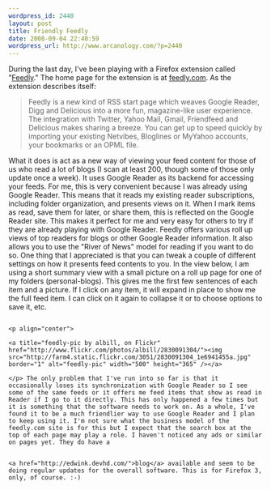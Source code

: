 ```yaml
--- 
wordpress_id: 2440
layout: post
title: Friendly Feedly
date: 2008-09-04 22:40:59
wordpress_url: http://www.arcanology.com/?p=2440
---
```

During the last day, I've been playing with a Firefox extension called "<a href="https://addons.mozilla.org/en-US/firefox/addon/8538">Feedly</a>." The home page for the extension is at <a href="http://feedly.com/">feedly.com</a>. As the extension describes itself: <blockquote>
                                                                                                                                                                                                                                                                                                                                                                                                                                                                                                                                                                                                                                                                                                                                                                                                                                                                                                          Feedly is a new kind of RSS start page which weaves Google Reader, Digg and Delicious into a more fun, magazine-like user experience. The integration with Twitter, Yahoo Mail, Gmail, Friendfeed and Delicious makes sharing a breeze. You can get up to speed quickly by importing your existing Netvibes, Bloglines or MyYahoo accounts, your bookmarks or an OPML file.
                                                                                                                                                                                                                                                                                                                                                                                                                                                                                                                                                                                                                                                                                                                                                                                                                                                                                                        </blockquote> What it does is act as a new way of viewing your feed content for those of us who read a lot of blogs (I scan at least 200, though some of those only update once a week). It uses Google Reader as its backend for accessing your feeds. For me, this is very convenient because I was already using Google Reader. This means that it reads my existing reader subscriptions, including folder organization, and presents views on it. When I mark items as read, save them for later, or share them, this is reflected on the Google Reader site. This makes it perfect for me and very easy for others to try if they are already playing with Google Reader. Feedly offers various roll up views of top readers for blogs or other Google Reader information. It also allows you to use the "River of News" model for reading if you want to do so. One thing that I appreciated is that you can tweak a couple of different settings on how it presents feed contents to you. In the view below, I am using a short summary view with a small picture on a roll up page for one of my folders (personal-blogs). This gives me the first few sentences of each item and a picture. If I click on any item, it will expand in place to show me the full feed item. I can click on it again to collapse it or to choose options to save it, etc. 
                                                                                                                                                                                                                                                                                                                                                                                                                                                                                                                                                                                                                                                                                                                                                                                                                                                                                                        
                                                                                                                                                                                                                                                                                                                                                                                                                                                                                                                                                                                                                                                                                                                                                                                                                                                                                                        <p align="center">
                                                                                                                                                                                                                                                                                                                                                                                                                                                                                                                                                                                                                                                                                                                                                                                                                                                                                                          <a title="feedly-pic by albill, on Flickr" href="http://www.flickr.com/photos/albill/2830091304/"><img src="http://farm4.static.flickr.com/3051/2830091304_1e6941455a.jpg" border="1" alt="feedly-pic" width="500" height="365" /></a>
                                                                                                                                                                                                                                                                                                                                                                                                                                                                                                                                                                                                                                                                                                                                                                                                                                                                                                        </p> The only problem that I've run into so far is that it occasionally loses its synchronization with Google Reader so I see some of the same feeds or it offers me feed items that show as read in Reader if I go to it directly. This has only happened a few times but it is something that the software needs to work on. As a whole, I've found it to be a much friendlier way to use Google Reader and I plan to keep using it. I'm not sure what the business model of the feedly.com site is for this but I expect that the search box at the top of each page may play a role. I haven't noticed any ads or similar on pages yet. They do have a 
                                                                                                                                                                                                                                                                                                                                                                                                                                                                                                                                                                                                                                                                                                                                                                                                                                                                                                        
                                                                                                                                                                                                                                                                                                                                                                                                                                                                                                                                                                                                                                                                                                                                                                                                                                                                                                        <a href="http://edwink.devhd.com/">blog</a> available and seem to be doing regular updates for the overall software. This is for Firefox 3, only, of course. :-)